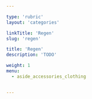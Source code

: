```yaml
---

type: 'rubric'
layout: 'categories'

linkTitle: 'Regen'
slug: 'regen'

title: 'Regen'
description: 'TODO'

weight: 1
menu:
  - aside_accessories_clothing


---
```

